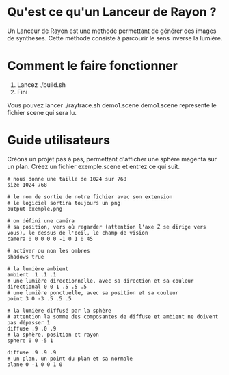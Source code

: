 # Qu'est ce qu'un Lanceur de Rayon ? 
Un Lanceur de Rayon est une methode permettant de générer des images de synthèses.
Cette méthode consiste à parcourir le sens inverse la lumière.

# Comment le faire fonctionner 

1) Lancez ./build.sh
2) Fini

Vous pouvez lancer ./raytrace.sh demo1.scene
demo1.scene represente le fichier scene qui sera lu.

# Guide utilisateurs

Créons un projet pas à pas, permettant d'afficher une sphère magenta sur un plan.
Créez un fichier exemple.scene et entrez ce qui suit.
```
# nous donne une taille de 1024 sur 768
size 1024 768

# le nom de sortie de notre fichier avec son extension
# le logiciel sortira toujours un png
output exemple.png

# on défini une caméra
# sa position, vers où regarder (attention l'axe Z se dirige vers vous), le dessus de l'oeil, le champ de vision
camera 0 0 0 0 0 -1 0 1 0 45

# activer ou non les ombres
shadows true

# la lumière ambient
ambient .1 .1 .1
# une lumière directionnelle, avec sa direction et sa couleur
directional 0 0 1 .5 .5 .5
# une lumière ponctuelle, avec sa position et sa couleur
point 3 0 -3 .5 .5 .5

# la lumière diffusé par la sphère
# attention la somme des composantes de diffuse et ambient ne doivent pas dépasser 1
diffuse .9 .0 .9
# la sphère, position et rayon
sphere 0 0 -5 1

diffuse .9 .9 .9
# un plan, un point du plan et sa normale
plane 0 -1 0 0 1 0
```
